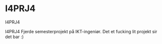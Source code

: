 # I4PRJ4
I4PRJ4


I4PRJ4 
Fjerde semesterprojekt på IKT-ingeniør. Det et fucking lit projekt sir det bar :) 
